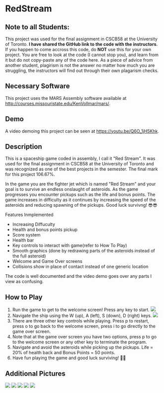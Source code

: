 # RedStream

## Note to all Students: 
This project was used for the final assignment in CSCB58 at the University of Toronto. **I have shared the GitHub link to the code with the instructors**. If you happen to come accross this code, do **NOT** use this for your own project. You are free to look at the code (I cannot stop you), and learn from it but do not copy-paste any of the code here. As a piece of advice from another student, plagirism is not the answer no matter how much you are struggling, the instructors will find out through their own plagarism checks. 

## Necessary Software
This project uses the MARS Assembly software available at http://courses.missouristate.edu/KenVollmar/mars/.

## Demo
A video demoing this project can be seen at https://youtu.be/Q6O_1jH5Khk.

## Description
This is a spaceship game coded in assembly, I call it "Red Stream". It was used for the final assignment in CSCB58 at the University of Toronto and was recognized as one of the best projects in the semester. The final mark for this project 106.67%.

In the game you are the fighter jet which is named "Red Stream" and your goal is to survive an endless onslaught of asteroids. As the game progresses you encounter pickups such as the life and bonus points. The game increases in difficulty as it continues by increasing the speed of the asteroids and reducing spawning of the pickups. Good luck survivng! 😎😎

Features Inmplemented
- Increasing Diffuculty
- Health and bonus points pickup
- Score system
- Health bar
- Key controls to interact with game(refer to How To Play)
- Smooth graphics (done by redrawing parts of the asteroids instead of the full asteroid)
- Welcome and Game Over screens
- Collisions show in place of contact instead of one generic location

The code is well documented and the video demo goes over any parts I view as confusing. 

## How to Play
<ol>
<li>Run the game to get to the welcome screen! Press any key to start. <img src = "https://user-images.githubusercontent.com/53048085/129650094-fce16fbb-1192-4e3e-9dfc-fb56db2ce09a.png"/></li>
  
<li>Navigate the ship using the W (up), A (left), S (down), D (right) keys. <img src = "https://user-images.githubusercontent.com/53048085/129650406-589bcd30-5af8-43bd-a09a-c35165accf9c.png"/></li>
  
<li>There are three other key controls while playing. Press p to restart, press o to go back to the welcome screen, press i to go directly to the game over screen. </li>
  
<li>Note that at the game over screen you have two options, press p to go to the welcome screen or any other key to terminate the program. </li>
  
<li>Navigate and avoid the asteroids while picking up the pickups. Life = 20% of health back and Bonus Points = 50 points. </li>
  
<li>Have fun playing the game and good luck surviving! 🚀🚀 </li>

</ol> 

## Additional Pictures

<img src = "https://user-images.githubusercontent.com/53048085/129651869-e18084b6-930e-4c31-a6af-482f66e8a785.png"/>

<img src = "https://user-images.githubusercontent.com/53048085/129651955-4f3f266d-dea8-46db-8b6d-6b04e9646515.png"/>

<img src = "https://user-images.githubusercontent.com/53048085/129652035-93ad1ce2-b172-422b-a820-7eb6b266ac3c.png"/>

<img src = "https://user-images.githubusercontent.com/53048085/129652109-ecec637f-7a7b-47ab-8cfc-6810c51b4773.png"/>

<img src = "https://user-images.githubusercontent.com/53048085/129652171-c44f7ffd-7cab-4608-8d70-501073d8bf60.png"/>
